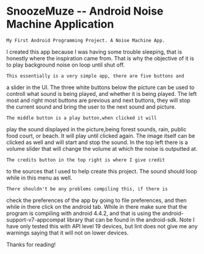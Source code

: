 SnoozeMuze -- Android Noise Machine Application
==========

	My First Android Programming Project. A Noise Machine App. 
I created this app because I was having some trouble sleeping,
that is honestly where the inspiration came from. That is why
the objective of it is to play background noise on loop until
shut off.

	This essentially is a very simple app, there are five buttons and 
a slider in the UI. The three white buttons below the picture can 
be used to controll what sound is being played, and whether it is 
being played. The left most and right most buttons are previous 
and next buttons, they will stop the current sound and bring the 
user to the next sound and picture. 

	The middle button is a play button,when clicked it will 
play the sound displayed in the picture,being forest sounds, rain,
public food court, or beach. It will play until clicked again. 
The image itself can be clicked as well and will start and stop the sound. 
In the top left there is a volume slider that will change the volume at
which the noise is outputted at.

	The credits button in the top right is where I give credit
to the sources that I used to help create this project. The
sound should loop while in this menu as well.

	There shouldn't be any problems compiling this, if there is
check the preferences of the app by going to file preferences, and then
while in there click on the android tab. While in there make sure that 
the program is compiling with android 4.4.2, and that is using the 
android-support-v7-appcompat library that can be found in the android-sdk.
Note I have only tested this with API level 19 devices, but lint does
not give me any warnings saying that it will not on lower devices.

Thanks for reading!


